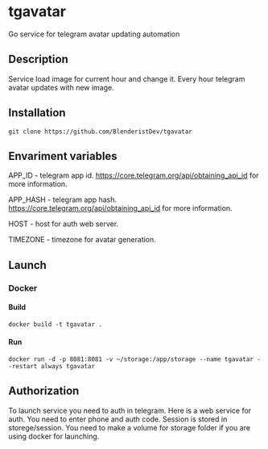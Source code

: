 # tgavatar
Go service for telegram avatar updating automation

## Description
Service load image for current hour and change it. Every hour telegram avatar updates with new image.

## Installation
````
git clone https://github.com/BlenderistDev/tgavatar
````
## Envariment variables
APP_ID - telegram app id. https://core.telegram.org/api/obtaining_api_id for more information.

APP_HASH - telegram app hash. https://core.telegram.org/api/obtaining_api_id for more information.

HOST - host for auth web server.

TIMEZONE - timezone for avatar generation.

## Launch
### Docker
#### Build
```
docker build -t tgavatar .
```
#### Run
```
docker run -d -p 8081:8081 -v ~/storage:/app/storage --name tgavatar --restart always tgavatar
```

## Authorization
To launch service you need to auth in telegram. Here is a web service for auth. You need to enter phone and auth code.
Session is stored in storege/session. You need to make a volume for storage folder if you are using docker for launching.

